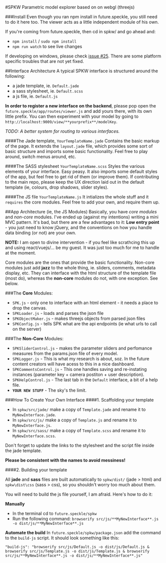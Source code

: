 #SPKW
Parametric model explorer based on on webgl (threejs)

###Install
Even though you ran npm install in future.speckle, you still need to do it here too. The viewer acts as a little independent module of his own.

If you're coming from future.speckle, then cd in spkw/ and go ahead and: 
- `npm install` / `sudo npm install`
- `npm run watch` to see live changes

If developing on windows, please check [issue #25](https://github.com/didimitrie/future.speckle/issues/25). There are some platform specific troubles that are not yet fixed.

##Interface Architecture
A typical SPKW interface is structured around the following:
- a jade template, ie. `Default.jade`
- a sass stylesheet, ie. `Default.scss`
- a js file, ie. `Default.js`

**In order to register a new interface on the backend**, please pop open the `future.speckle/app/routes/viewer.js` and add yours there, with its own little prefix. You can then experiment with your model by going to `http://localhost:9009/view/**yourprefix**/modelKey`.

*TODO: A better system for routing to various interfaces.*

####The Jade template, `YourTemplateName.jade`
Contains the basic markup of the page. It extends the `layout.jade` file, which provides some sort of basic structure and imports some basic functionality. Feel free to play around, switch menus around, etc.

####The SASS stylesheet `YourTemplateName.scss`
Styles the various elements of your interface. Easy peasy. It also imports some default styles of the app, but feel free to get rid of them (or improve them). If contributing to the main repo, please keep the UX direction laid out in the default template (ie, colours, drop shadows, slider styles).

####The JS file `YourTemplateName.js`
It intializes the whole stuff and it `requires` the core modules. Feel free to add your own, and require them up. 

##App Architecture (ie, the JS Modules)
Basically, you have *core modules* and *non-core* modules. I've ended up (against my intentions) writing a mini MVC pattern. It's bad, but there are a few advantages to it: **Low entry point** - you just need to know jQuery, and the conventions on how you handle data binding (or not) are your own. 

**NOTE:** I am open to divine intervention - if you feel like scrathcing this up and using react/vuejs/... be my guest. It was just too much for me to handle at the moment. 

Core modules are the ones that provide the basic functionality. Non-core modules just add **jazz** to the whole thing, ie. sliders, comments, metadata display, etc. They can interface with the html structure of the template file (most do), whereas the **non-core** modules do not, with one exception. See below.

###The **Core** Modules:
- `SPK.js` - only one to interface with an html element - it needs a place to drop the canvas.
- `SPKLoader.js` - loads and parses the json file
- `SPKObjectMaker.js` - makes threejs objects from parsed json files
- `SPKConfig.js` - tells SPK what are the api endpoints (ie what urls to call on the server)

###The **Non-Core** Modules: 
- `SPKSliderControl.js` - makes the parameter sliders and perfomance measures from the params.json file of every model. 
- `SPKLogger.js` - This is what my research is about, soz. In the future content creators will have acess to this in a nice dashboard. 
- `SPKCommentsControl.js` - This one handles saving and re-instating instances (parameter key + camera postiton + user description). 
- `SPKHelpControl.js` - The last tab in the `Default` interface, a bit of a help file. 
- **`YOUR NEW STUFF`** - The sky's the limit. 

###How To Create Your Own Interface
####1. Scaffolding your template

- In `spkw/src/jade/` make a copy of `Template.jade` and rename it to `MyNewInterface.jade`. 
- In `spkw/src/js/` make a copy of `Template.js` and rename it to `MyNewInterface.js`.
- In `spkw/src/sass/` make a copy of `Template.scss` and rename it to `MyNewInterface.scss`.

Don't forget to update the links to the stylesheet and the script file inside the jade template. 

**Please be consistent with the names to avoid messiness!** 

####2. Building your template

All **jade** and **sass** files are built automatically to `spkw/dist/` (jade > html) and `spkw\dist\css` (sass > css), so you shouldn't worry too much about them. 

You will need to build the js file yourself, I am afraid. Here's how to do it:

**Manually**
- In the terminal cd to `future.speckle/spkw`
- Run the following command: 
`browserify src/js/**MyNewInterface**.js -o dist/js/**MyNewInterface**.js`

**Automate the build**
In `future.speckle/spkw/package.json` add the command to the `build-js` script. It should look something like this: 

`"build-js": "browserify src/js/Default.js -o dist/js/Default.js & browserify src/js/Template.js -o dist/js/Template.js & browserify src/js/**MyNewInterface**.js -o dist/js/**MyNewInterface**.js"`


